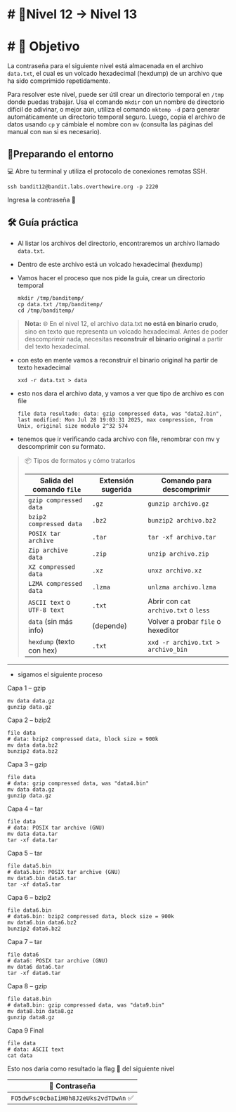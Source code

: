 # # 🧩Nivel 12 → Nivel 13

# # 🎯 Objetivo

La contraseña para el siguiente nivel está almacenada en el archivo `data.txt`, el cual es un volcado hexadecimal (hexdump) de un archivo que ha sido comprimido repetidamente.

Para resolver este nivel, puede ser útil crear un directorio temporal en `/tmp` donde puedas trabajar. Usa el comando `mkdir` con un nombre de directorio difícil de adivinar, o mejor aún, utiliza el comando `mktemp -d` para generar automáticamente un directorio temporal seguro. Luego, copia el archivo de datos usando `cp` y cámbiale el nombre con `mv` (consulta las páginas del manual con `man` si es necesario).

## 🧭Preparando el entorno

💻 Abre tu terminal y utiliza el protocolo de conexiones remotas SSH.

`ssh bandit12@bandit.labs.overthewire.org -p 2220`

Ingresa la contraseña 🚩

## 🛠️ Guía práctica

- Al listar los archivos del directorio, encontraremos un archivo llamado `data.txt`.
- Dentro de este archivo está un volcado hexadecimal (hexdump)
- Vamos hacer el proceso que nos pide la guia, crear un directorio temporal
  
      mkdir /tmp/banditemp/
      cp data.txt /tmp/banditemp/
      cd /tmp/banditemp/
    
> **Nota:**
   🌐 En el nivel 12, el archivo data.txt
    **no está en binario crudo**, sino en texto que representa un volcado hexadecimal.
    Antes de poder descomprimir nada, necesitas **reconstruir el binario original**
    a partir del texto hexadecimal.

    
- con esto en mente vamos a reconstruir el binario original ha partir de texto hexadecimal
    
    `xxd -r data.txt > data `
    
- esto nos dara el archivo data, y vamos a ver que tipo de archivo es con file
    
    `file data
    resultado: data: gzip compressed data, was "data2.bin", last modified: Mon Jul 28 19:03:31 2025, max compression, from Unix, original size modulo 2^32 574`
    
- tenemos que ir verificando cada archivo con file, renombrar con mv y descomprimir con su formato.

> 📦 Tipos de formatos y cómo tratarlos
> 
> 
> | **Salida del comando `file`** | **Extensión sugerida** | **Comando para descomprimir** |
> | --- | --- | --- |
> | `gzip compressed data` | `.gz` | `gunzip archivo.gz` |
> | `bzip2 compressed data` | `.bz2` | `bunzip2 archivo.bz2` |
> | `POSIX tar archive` | `.tar` | `tar -xf archivo.tar` |
> | `Zip archive data` | `.zip` | `unzip archivo.zip` |
> | `XZ compressed data` | `.xz` | `unxz archivo.xz` |
> | `LZMA compressed data` | `.lzma` | `unlzma archivo.lzma` |
> | `ASCII text` o `UTF-8 text` | `.txt` | Abrir con `cat archivo.txt` o `less` |
> | `data` (sin más info) | (depende) | Volver a probar `file` o hexeditor |
> | `hexdump` (texto con hex) | `.txt` | `xxd -r archivo.txt > archivo_bin` |

---

- sigamos el siguiente proceso 

Capa 1 – gzip

    mv data data.gz
    gunzip data.gz

Capa 2 – bzip2

    file data
    # data: bzip2 compressed data, block size = 900k
    mv data data.bz2
    bunzip2 data.bz2

Capa 3 – gzip

    file data
    # data: gzip compressed data, was "data4.bin"
    mv data data.gz
    gunzip data.gz

Capa 4 – tar
    
    file data
    # data: POSIX tar archive (GNU)
    mv data data.tar
    tar -xf data.tar

Capa 5 – tar

    file data5.bin
    # data5.bin: POSIX tar archive (GNU)
    mv data5.bin data5.tar
    tar -xf data5.tar

Capa 6 – bzip2
    
    file data6.bin
    # data6.bin: bzip2 compressed data, block size = 900k
    mv data6.bin data6.bz2
    bunzip2 data6.bz2

Capa 7 – tar

    file data6
    # data6: POSIX tar archive (GNU)
    mv data6 data6.tar
    tar -xf data6.tar

Capa 8 – gzip

    file data8.bin
    # data8.bin: gzip compressed data, was "data9.bin"
    mv data8.bin data8.gz
    gunzip data8.gz

Capa 9 Final 

    file data
    # data: ASCII text
    cat data

Esto nos daria como resultado la flag 🚩 del siguiente nivel

<div align="center">

| 🔐 Contraseña |
|:-------------:|
| `FO5dwFsc0cbaIiH0h8J2eUks2vdTDwAn` ✅ |

</div>
